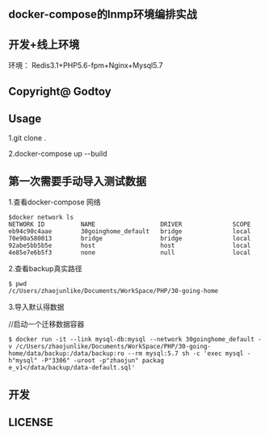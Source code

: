 ## docker-compose的lnmp环境编排实战

## 开发+线上环境

环境： Redis3.1+PHP5.6-fpm+Nginx+Mysql5.7

## Copyright@   Godtoy

## Usage
1.git clone .

2.docker-compose up --build

## 第一次需要手动导入测试数据



1.查看docker-compose 网络

```
$docker network ls
NETWORK ID          NAME                  DRIVER              SCOPE
eb94c90c4aae        30goinghome_default   bridge              local
70e90a580013        bridge                bridge              local
92abe5bb5b5e        host                  host                local
4e85e7e6b5f3        none                  null                local

```

2.查看backup真实路径
```
$ pwd
/c/Users/zhaojunlike/Documents/WorkSpace/PHP/30-going-home
```

3.导入默认得数据

//启动一个迁移数据容器
```shell
$ docker run -it --link mysql-db:mysql --network 30goinghome_default -v /c/Users/zhaojunlike/Documents/WorkSpace/PHP/30-going-home/data/backup:/data/backup:ro --rm mysql:5.7 sh -c 'exec mysql -h"mysql" -P"3306" -uroot -p"zhaojun" packag
e_v1</data/backup/data-default.sql'
```



## 开发



## LICENSE